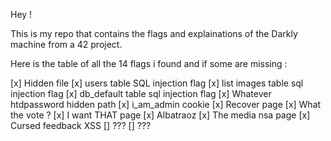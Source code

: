 Hey !

This is my repo that contains the flags and explainations of the Darkly machine from a 42 project.

Here is the table of all the 14 flags i found and if some are missing :

[x] Hidden file
[x] users table SQL injection flag
[x] list images table sql injection flag
[x] db_default table sql injection flag
[x] Whatever htdpassword hidden path
[x] i_am_admin cookie
[x] Recover page 
[x] What the vote ?
[x] I want THAT page
[x] Albatraoz
[x] The media nsa page
[x] Cursed feedback XSS
[] ???
[] ???
